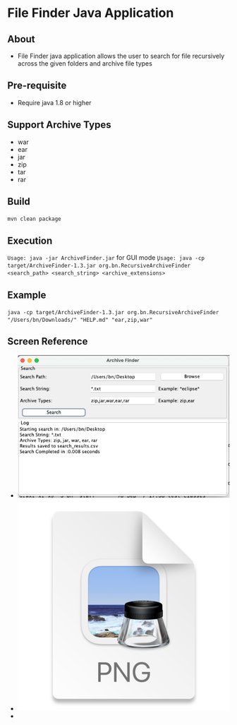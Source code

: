 # File Finder Java Application

## About
* File Finder java application allows the user to search for file recursively across the given folders and archive file types

## Pre-requisite
* Require java 1.8 or higher

## Support Archive Types
* war
* ear
* jar
* zip
* tar
* rar

## Build

`mvn clean package`

## Execution

`Usage: java -jar ArchiveFinder.jar` for GUI mode
̧`Usage: java -cp target/ArchiveFinder-1.3.jar org.bn.RecursiveArchiveFinder <search_path> <search_string> <archive_extensions>`

## Example
`java -cp target/ArchiveFinder-1.3.jar org.bn.RecursiveArchiveFinder "/Users/bn/Downloads/" "HELP.md" "ear,zip,war"`

## Screen Reference
* ![GUI mode.png](GUI%20Mode.png)
* ![Console Mode.png](console_mode.png)
* 